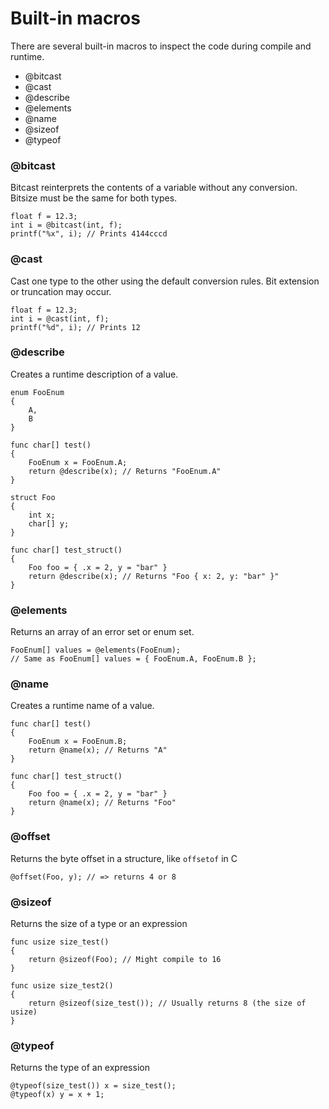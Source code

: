 # Built-in macros

There are several built-in macros to inspect the code during compile and runtime.

- @bitcast
- @cast
- @describe
- @elements
- @name
- @sizeof
- @typeof

### @bitcast

Bitcast reinterprets the contents of a variable without any conversion. Bitsize must be the same for both types.

```
float f = 12.3;
int i = @bitcast(int, f);
printf("%x", i); // Prints 4144cccd
```

### @cast

Cast one type to the other using the default conversion rules. Bit extension or truncation may occur.
```
float f = 12.3;
int i = @cast(int, f);
printf("%d", i); // Prints 12
```

### @describe

Creates a runtime description of a value.

```
enum FooEnum
{
    A,
    B
}

func char[] test()
{
    FooEnum x = FooEnum.A;
    return @describe(x); // Returns "FooEnum.A"
}

struct Foo
{
    int x;
    char[] y;
}

func char[] test_struct()
{
    Foo foo = { .x = 2, y = "bar" }
    return @describe(x); // Returns "Foo { x: 2, y: "bar" }"
}
```

### @elements

Returns an array of an error set or enum set.

```
FooEnum[] values = @elements(FooEnum); 
// Same as FooEnum[] values = { FooEnum.A, FooEnum.B };
```

### @name

Creates a runtime name of a value.

```
func char[] test()
{
    FooEnum x = FooEnum.B;
    return @name(x); // Returns "A"
}

func char[] test_struct()
{
    Foo foo = { .x = 2, y = "bar" }
    return @name(x); // Returns "Foo"
}
```

### @offset
Returns the byte offset in a structure, like `offsetof` in C

```
@offset(Foo, y); // => returns 4 or 8
```

### @sizeof

Returns the size of a type or an expression

```
func usize size_test()
{
    return @sizeof(Foo); // Might compile to 16
}

func usize size_test2()
{
    return @sizeof(size_test()); // Usually returns 8 (the size of usize)
}
```

### @typeof

Returns the type of an expression

```
@typeof(size_test()) x = size_test();
@typeof(x) y = x + 1;
```